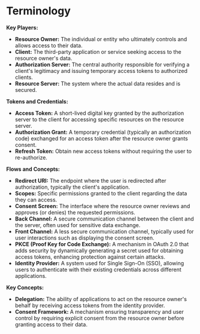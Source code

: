 # Terminology

**Key Players:**

* **Resource Owner:** The individual or entity who ultimately controls and allows access to their data.
* **Client:** The third-party application or service seeking access to the resource owner's data.
* **Authorization Server:** The central authority responsible for verifying a client's legitimacy and issuing temporary access tokens to authorized clients.
* **Resource Server:** The system where the actual data resides and is secured.

**Tokens and Credentials:**

* **Access Token:** A short-lived digital key granted by the authorization server to the client for accessing specific resources on the resource server.
* **Authorization Grant:** A temporary credential (typically an authorization code) exchanged for an access token after the resource owner grants consent.
* **Refresh Token:** Obtain new access tokens without requiring the user to re-authorize.

**Flows and Concepts:**

* **Redirect URI:** The endpoint where the user is redirected after authorization, typically the client's application.
* **Scopes:** Specific permissions granted to the client regarding the data they can access.
* **Consent Screen:** The interface where the resource owner reviews and approves (or denies) the requested permissions.
* **Back Channel:** A secure communication channel between the client and the server, often used for sensitive data exchange.
* **Front Channel:** A less secure communication channel, typically used for user interactions such as displaying the consent screen.
* **PKCE (Proof Key for Code Exchange):** A mechanism in OAuth 2.0 that adds security by dynamically generating a secret used for obtaining access tokens, enhancing protection against certain attacks.
* **Identity Provider:** A system used for Single Sign-On (SSO), allowing users to authenticate with their existing credentials across different applications.

**Key Concepts:**

* **Delegation:** The ability of applications to act on the resource owner's behalf by receiving access tokens from the identity provider.
* **Consent Framework:** A mechanism ensuring transparency and user control by requiring explicit consent from the resource owner before granting access to their data.

